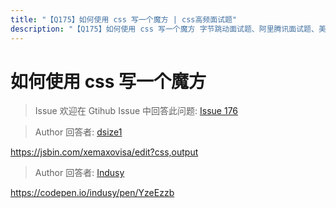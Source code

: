 ```yaml
---
title: "【Q175】如何使用 css 写一个魔方 | css高频面试题"
description: "【Q175】如何使用 css 写一个魔方 字节跳动面试题、阿里腾讯面试题、美团小米面试题。"
---
```


# 如何使用 css 写一个魔方

> Issue
> 欢迎在 Gtihub Issue 中回答此问题: [Issue 176](https://github.com/shfshanyue/Daily-Question/issues/176)

> Author
> 回答者: [dsize1](https://github.com/dsize1)

https://jsbin.com/xemaxovisa/edit?css,output

> Author
> 回答者: [Indusy](https://github.com/Indusy)

https://codepen.io/indusy/pen/YzeEzzb
